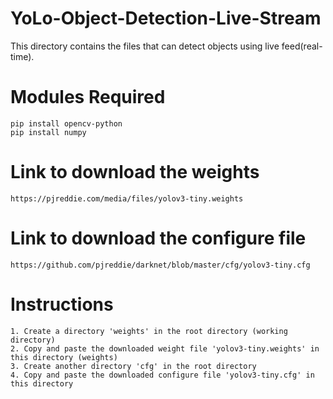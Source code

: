 # YoLo-Object-Detection-Live-Stream 
This directory contains the files that can detect objects using live feed(real-time). 
# Modules Required
    pip install opencv-python
    pip install numpy
# Link to download the weights
    https://pjreddie.com/media/files/yolov3-tiny.weights
# Link to download the configure file
    https://github.com/pjreddie/darknet/blob/master/cfg/yolov3-tiny.cfg
# Instructions
    1. Create a directory 'weights' in the root directory (working directory)
    2. Copy and paste the downloaded weight file 'yolov3-tiny.weights' in this directory (weights)
    3. Create another directory 'cfg' in the root directory 
    4. Copy and paste the downloaded configure file 'yolov3-tiny.cfg' in this directory
